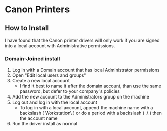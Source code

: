 # Canon Printers

## How to Install

I have found that the Canon printer drivers will only work if you are signed into a local account with Administrative permissions.

### Domain-Joined install

1. Log in with a Domain account that has local Administrator permissions
1. Open "Edit local users and groups"
1. Create a new local account
   - I find it best to name it after the domain account, than use the same password, but defer to your company's policies
1. Add the new account to the Administrators group on the machine
1. Log out and log in with the local account
   - To log in with a local account, append the machine name with a backslash ( Workstation\ ) or do a period with a backslash ( .\ ) then the account name
1. Run the driver install as normal

